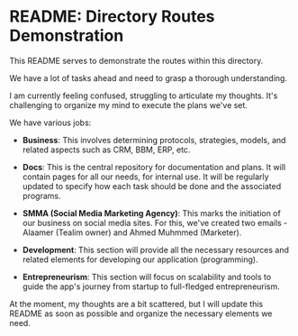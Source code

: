 # README: Directory Routes Demonstration

This README serves to demonstrate the routes within this directory.

We have a lot of tasks ahead and need to grasp a thorough understanding.

I am currently feeling confused, struggling to articulate my thoughts. It's challenging to organize my mind to execute the plans we've set.

We have various jobs:
- **Business**: This involves determining protocols, strategies, models, and related aspects such as CRM, BBM, ERP, etc.

- **Docs**: This is the central repository for documentation and plans. It will contain pages for all our needs, for internal use. It will be regularly updated to specify how each task should be done and the associated programs.

- **SMMA (Social Media Marketing Agency)**: This marks the initiation of our business on social media sites. For this, we've created two emails - Alaamer (Tealim owner) and Ahmed Muhmmed (Marketer).

- **Development**: This section will provide all the necessary resources and related elements for developing our application (programming).

- **Entrepreneurism**: This section will focus on scalability and tools to guide the app's journey from startup to full-fledged entrepreneurism.

At the moment, my thoughts are a bit scattered, but I will update this README as soon as possible and organize the necessary elements we need.
